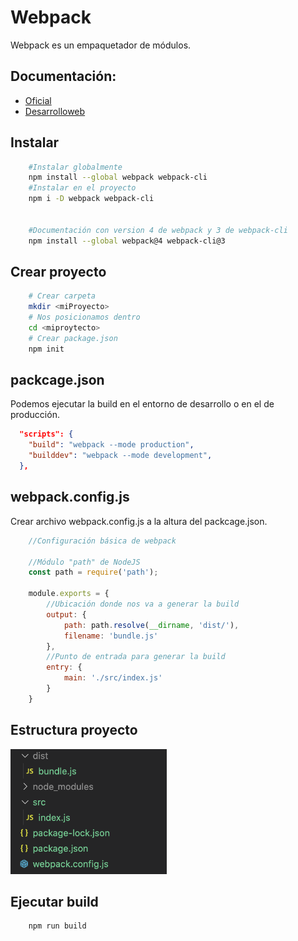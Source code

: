 # Webpack
Webpack es un empaquetador de módulos.

## Documentación: 
- [Oficial](https://webpack.js.org/)  
- [Desarrolloweb](https://desarrolloweb.com/articulos/primeros-pasos-webpack.html)

## Instalar

```bash
    #Instalar globalmente
    npm install --global webpack webpack-cli
    #Instalar en el proyecto
    npm i -D webpack webpack-cli


    #Documentación con version 4 de webpack y 3 de webpack-cli
    npm install --global webpack@4 webpack-cli@3
```

## Crear proyecto
```bash
    # Crear carpeta
    mkdir <miProyecto>
    # Nos posicionamos dentro
    cd <miproytecto>
    # Crear package.json
    npm init

```

## packcage.json
Podemos ejecutar la build en el entorno de desarrollo o en el de producción.
```json
  "scripts": {
    "build": "webpack --mode production",
    "builddev": "webpack --mode development",
  },
```

## webpack.config.js 
Crear archivo webpack.config.js a la altura del packcage.json.
```js
    //Configuración básica de webpack

    //Módulo "path" de NodeJS
    const path = require('path');

    module.exports = {
        //Ubicación donde nos va a generar la build
        output: {
            path: path.resolve(__dirname, 'dist/'),
            filename: 'bundle.js'
        },
        //Punto de entrada para generar la build
        entry: {
            main: './src/index.js'
        }
    }
```

## Estructura proyecto
<img src="./assets/estructuraBasicaProyecto.png" width="250" height="200">

## Ejecutar build
```bash
    npm run build
```